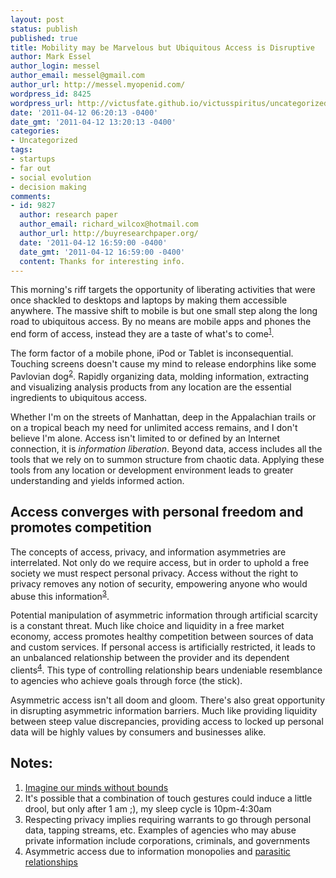 ```yaml
---
layout: post
status: publish
published: true
title: Mobility may be Marvelous but Ubiquitous Access is Disruptive
author: Mark Essel
author_login: messel
author_email: messel@gmail.com
author_url: http://messel.myopenid.com/
wordpress_id: 8425
wordpress_url: http://victusfate.github.io/victusspiritus/uncategorized/2011/04/12/mobility-may-be-marvelous-but-ubiquitous-access-is-disruptive/
date: '2011-04-12 06:20:13 -0400'
date_gmt: '2011-04-12 13:20:13 -0400'
categories:
- Uncategorized
tags:
- startups
- far out
- social evolution
- decision making
comments:
- id: 9827
  author: research paper
  author_email: richard_wilcox@hotmail.com
  author_url: http://buyresearchpaper.org/
  date: '2011-04-12 16:59:00 -0400'
  date_gmt: '2011-04-12 16:59:00 -0400'
  content: Thanks for interesting info.
---
```

<p>This morning's riff targets the opportunity of liberating activities that were once shackled to desktops and laptops by making them accessible anywhere. The massive shift to mobile is but one small step along the long road to ubiquitous access. By no means are mobile apps and phones the end form of access, instead they are a taste of what's to come<sup><a href="#notes">1</a></sup>.</p>
<p>The form factor of a mobile phone, iPod or Tablet is inconsequential. Touching screens doesn't cause my mind to release endorphins like some Pavlovian dog<sup><a href="#notes">2</a></sup>. Rapidly organizing data, molding information, extracting and visualizing analysis products from any location are the essential ingredients to ubiquitous access.</p>
<p>Whether I'm on the streets of Manhattan, deep in the Appalachian trails or on a tropical beach my need for unlimited access remains, and I don't believe I'm alone. Access isn't limited to or defined by an Internet connection, it is <i>information liberation</I>. Beyond data, access includes all the tools that we rely on to summon structure from chaotic data. Applying these tools from any location or development environment leads to greater understanding and yields informed action.</p>
<h2>Access converges with personal freedom and promotes competition</h2>
<p>The concepts of access, privacy, and information asymmetries are interrelated. Not only do we require access, but in order to uphold a free society we must respect personal privacy. Access without the right to privacy removes any notion of security, empowering anyone who would abuse this information<sup><a href="#notes">3</a></sup>.</p>
<p>Potential manipulation of asymmetric information through artificial scarcity is a constant threat. Much like choice and liquidity in a free market economy, access promotes healthy competition between sources of data and custom services. If personal access is artificially restricted, it leads to an unbalanced relationship between the provider and its dependent clients<sup><a href="#notes">4</a></sup>. This type of controlling relationship bears undeniable resemblance to agencies who achieve goals through force (the stick).</p>
<p>Asymmetric access isn't all doom and gloom. There's also great opportunity in disrupting asymmetric information barriers. Much like providing liquidity between steep value discrepancies, providing access to locked up personal data will be highly values by consumers and businesses alike.</p>
<h2><a name="notes">Notes:</a></h2>
<ol>
<li><a href="http://victusfate.github.io/victusspiritus/uncategorized/2009/05/28/imagine-our-mind-without-bounds/">Imagine our minds without bounds</a></li>
<li>It's possible that a combination of touch gestures could induce a little drool, but only after 1 am ;), my sleep cycle is 10pm-4:30am</li>
<li>Respecting privacy implies requiring warrants to go through personal data, tapping streams, etc. Examples of agencies who may abuse private information include corporations, criminals, and governments</li>
<li>Asymmetric access due to information monopolies and <a href="http://victusfate.github.io/victusspiritus/uncategorized/2011/03/31/celebrate-or-vilify-social-parasites/">parasitic relationships</a></li>
</ul>
